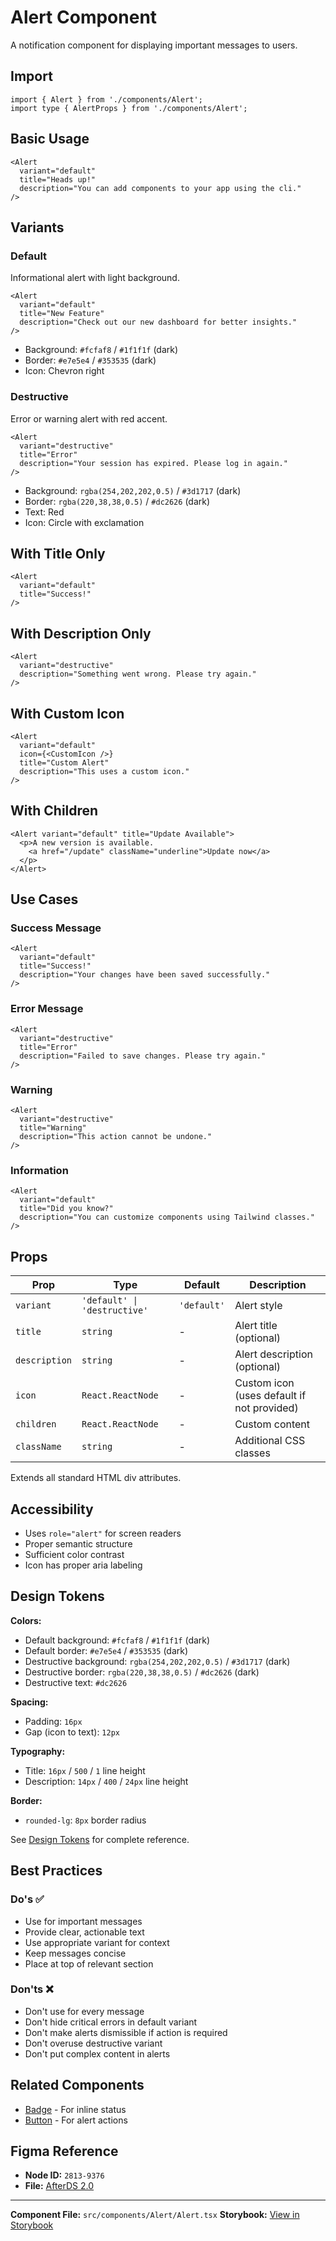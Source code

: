 # Alert Component

A notification component for displaying important messages to users.

## Import

```tsx
import { Alert } from './components/Alert';
import type { AlertProps } from './components/Alert';
```

## Basic Usage

```tsx
<Alert
  variant="default"
  title="Heads up!"
  description="You can add components to your app using the cli."
/>
```

## Variants

### Default

Informational alert with light background.

```tsx
<Alert
  variant="default"
  title="New Feature"
  description="Check out our new dashboard for better insights."
/>
```

- Background: `#fcfaf8` / `#1f1f1f` (dark)
- Border: `#e7e5e4` / `#353535` (dark)
- Icon: Chevron right

### Destructive

Error or warning alert with red accent.

```tsx
<Alert
  variant="destructive"
  title="Error"
  description="Your session has expired. Please log in again."
/>
```

- Background: `rgba(254,202,202,0.5)` / `#3d1717` (dark)
- Border: `rgba(220,38,38,0.5)` / `#dc2626` (dark)
- Text: Red
- Icon: Circle with exclamation

## With Title Only

```tsx
<Alert
  variant="default"
  title="Success!"
/>
```

## With Description Only

```tsx
<Alert
  variant="destructive"
  description="Something went wrong. Please try again."
/>
```

## With Custom Icon

```tsx
<Alert
  variant="default"
  icon={<CustomIcon />}
  title="Custom Alert"
  description="This uses a custom icon."
/>
```

## With Children

```tsx
<Alert variant="default" title="Update Available">
  <p>A new version is available.
    <a href="/update" className="underline">Update now</a>
  </p>
</Alert>
```

## Use Cases

### Success Message

```tsx
<Alert
  variant="default"
  title="Success!"
  description="Your changes have been saved successfully."
/>
```

### Error Message

```tsx
<Alert
  variant="destructive"
  title="Error"
  description="Failed to save changes. Please try again."
/>
```

### Warning

```tsx
<Alert
  variant="destructive"
  title="Warning"
  description="This action cannot be undone."
/>
```

### Information

```tsx
<Alert
  variant="default"
  title="Did you know?"
  description="You can customize components using Tailwind classes."
/>
```

## Props

| Prop | Type | Default | Description |
|------|------|---------|-------------|
| `variant` | `'default' \| 'destructive'` | `'default'` | Alert style |
| `title` | `string` | - | Alert title (optional) |
| `description` | `string` | - | Alert description (optional) |
| `icon` | `React.ReactNode` | - | Custom icon (uses default if not provided) |
| `children` | `React.ReactNode` | - | Custom content |
| `className` | `string` | - | Additional CSS classes |

Extends all standard HTML div attributes.

## Accessibility

- Uses `role="alert"` for screen readers
- Proper semantic structure
- Sufficient color contrast
- Icon has proper aria labeling

## Design Tokens

**Colors:**
- Default background: `#fcfaf8` / `#1f1f1f` (dark)
- Default border: `#e7e5e4` / `#353535` (dark)
- Destructive background: `rgba(254,202,202,0.5)` / `#3d1717` (dark)
- Destructive border: `rgba(220,38,38,0.5)` / `#dc2626` (dark)
- Destructive text: `#dc2626`

**Spacing:**
- Padding: `16px`
- Gap (icon to text): `12px`

**Typography:**
- Title: `16px` / `500` / `1` line height
- Description: `14px` / `400` / `24px` line height

**Border:**
- `rounded-lg`: `8px` border radius

See [Design Tokens](../design-tokens.md) for complete reference.

## Best Practices

### Do's ✅

- Use for important messages
- Provide clear, actionable text
- Use appropriate variant for context
- Keep messages concise
- Place at top of relevant section

### Don'ts ❌

- Don't use for every message
- Don't hide critical errors in default variant
- Don't make alerts dismissible if action is required
- Don't overuse destructive variant
- Don't put complex content in alerts

## Related Components

- [Badge](./badge.md) - For inline status
- [Button](./button.md) - For alert actions

## Figma Reference

- **Node ID:** `2813-9376`
- **File:** [AfterDS 2.0](https://www.figma.com/design/xIZm13sWi0pTw4P0Medpei/AfterDS-2.0?node-id=2813-9376)

---

**Component File:** `src/components/Alert/Alert.tsx`
**Storybook:** [View in Storybook](http://localhost:6006/?path=/story/alert)

